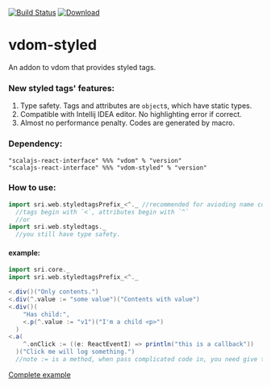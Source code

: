 [![Build Status](https://travis-ci.org/scalajs-react-interface/vdom-styled.svg?branch=master)](https://travis-ci.org/scalajs-react-interface/vdom-styled)
[ ![Download](https://api.bintray.com/packages/scalajs-react-interface/maven/vdom-styled/images/download.svg) ](https://bintray.com/scalajs-react-interface/maven/vdom-styled/_latestVersion)

# vdom-styled

An addon to vdom that provides styled tags.

### New styled tags' features:

1. Type safety. Tags and attributes are `object`s, which have static types.
2. Compatible with Intellij IDEA editor. No highlighting error if correct.
3. Almost no performance penalty. Codes are generated by macro.

### Dependency:

    "scalajs-react-interface" %%% "vdom" % "version"
    "scalajs-react-interface" %%% "vdom-styled" % "version"

### How to use:
```scala
import sri.web.styledtagsPrefix_<^._ //recommended for avioding name conflicts.
  //tags begin with `<`, attributes begin with `^`
  //or
import sri.web.styledtags._
  //you still have type safety.
```

#### example:
```scala
import sri.core._
import sri.web.styledtagsPrefix_<^._

<.div()("Only contents.")
<.div(^.value := "some value")("Contents with value")
<.div()(
    "Has child:",
    <.p(^.value := "v1")("I'm a child <p>")
  )
<.a(
    ^.onClick := ((e: ReactEventI) => println("this is a callback"))
  )("Click me will log something.")
  //note := is a method, when pass complicated code in, you need give them parentheses.
```    

[Complete example](incubation/src/main/scala/sri/web/template/components/StyledTagsComTest.scala)   
